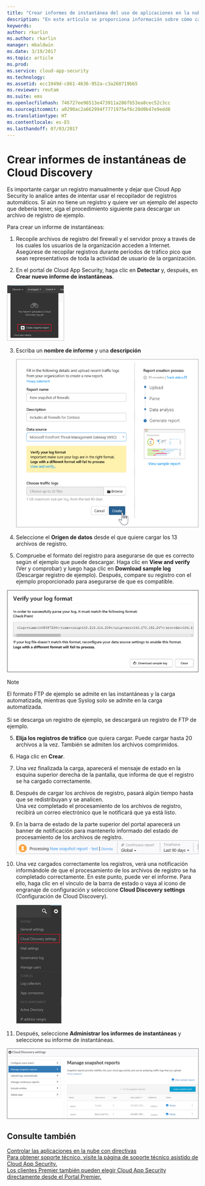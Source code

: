 ```yaml
---
title: "Crear informes de instantánea del uso de aplicaciones en la nube de Cloud Discovery | Microsoft Docs"
description: "En este artículo se proporciona información sobre cómo cargar registros manualmente para crear un informe de instantáneas de las aplicaciones de Cloud Discovery."
keywords: 
author: rkarlin
ms.author: rkarlin
manager: mbaldwin
ms.date: 3/19/2017
ms.topic: article
ms.prod: 
ms.service: cloud-app-security
ms.technology: 
ms.assetid: ecc1949d-c861-4636-952a-c3a260719bb5
ms.reviewer: reutam
ms.suite: ems
ms.openlocfilehash: 746727ee96513e473911a286fb53ea8cec52c3cc
ms.sourcegitcommit: a0290ac2a662994f7771975ef6c20d0b47e9edd8
ms.translationtype: HT
ms.contentlocale: es-ES
ms.lasthandoff: 07/03/2017
---
```

# <a name="create-snapshot-cloud-discovery-reports"></a>Crear informes de instantáneas de Cloud Discovery
Es importante cargar un registro manualmente y dejar que Cloud App Security lo analice antes de intentar usar el recopilador de registros automáticos.
Si aún no tiene un registro y quiere ver un ejemplo del aspecto que debería tener, siga el procedimiento siguiente para descargar un archivo de registro de ejemplo.


Para crear un informe de instantáneas:
  
1.  Recopile archivos de registro del firewall y el servidor proxy a través de los cuales los usuarios de la organización acceden a Internet. Asegúrese de recopilar registros durante períodos de tráfico pico que sean representativos de toda la actividad de usuario de la organización.  
  
2.  En el portal de Cloud App Security, haga clic en **Detectar** y, después, en **Crear nuevo informe de instantáneas**.  
  
   ![Crear nuevo informe de instantáneas](./media/create-new-snapshot-report.png)
     
3.  Escriba un **nombre de informe** y una **descripción**
  
     ![Nuevo informe de instantáneas](./media/new-snapshot-report.png) 

4.  Seleccione el **Origen de datos** desde el que quiere cargar los 13 archivos de registro.  
  
5. Compruebe el formato del registro para asegurarse de que es correcto según el ejemplo que puede descargar. Haga clic en **View and verify** (Ver y comprobar) y luego haga clic en **Download sample log** (Descargar registro de ejemplo). Después, compare su registro con el ejemplo proporcionado para asegurarse de que es compatible. 

 ![Comprobar el formato del registro](./media/cloud-discovery-snapshot-verify.png)  

  > [!NOTE]
  > El formato FTP de ejemplo se admite en las instantáneas y la carga automatizada, mientras que Syslog solo se admite en la carga automatizada.<br></br>
Si se descarga un registro de ejemplo, se descargará un registro de FTP de ejemplo.


5.  **Elija los registros de tráfico** que quiera cargar. Puede cargar hasta 20 archivos a la vez. También se admiten los archivos comprimidos.  
  
6.  Haga clic en **Crear**.  

7.  Una vez finalizada la carga, aparecerá el mensaje de estado en la esquina superior derecha de la pantalla, que informa de que el registro se ha cargado correctamente.  
  
8.  Después de cargar los archivos de registro, pasará algún tiempo hasta que se redistribuyan y se analicen.  
Una vez completado el procesamiento de los archivos de registro, recibirá un correo electrónico que le notificará que ya está listo. 
  
9. En la barra de estado de la parte superior del portal aparecerá un banner de notificación para mantenerlo informado del estado de procesamiento de los archivos de registro.  
![barra de menú del procesamiento del archivo de registro](./media/processing-log-file-menu-bar.png) 
   
10. Una vez cargados correctamente los registros, verá una notificación informándole de que el procesamiento de los archivos de registro se ha completado correctamente. En este punto, puede ver el informe. Para ello, haga clic en el vínculo de la barra de estado o vaya al icono de engranaje de configuración y seleccione **Cloud Discovery settings** (Configuración de Cloud Discovery).   
  
     ![Pestaña de configuración de Cloud Discovery](./media/discovery-settings-tab.png)
11. Después, seleccione **Administrar los informes de instantáneas** y seleccione su informe de instantáneas.
 
![administración de informes de instantáneas](./media/snapshot-report-managment.png)

  
      
## <a name="see-also"></a>Consulte también  
[Controlar las aplicaciones en la nube con directivas](control-cloud-apps-with-policies.md)   
[Para obtener soporte técnico, visite la página de soporte técnico asistido de Cloud App Security.](http://support.microsoft.com/oas/default.aspx?prid=16031)   
[Los clientes Premier también pueden elegir Cloud App Security directamente desde el Portal Premier.](https://premier.microsoft.com/)  
    
      
  